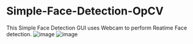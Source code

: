 # Simple-Face-Detection-OpCV
This Simple Face Detection GUI uses Webcam to perform Reatime Face detection.
![image](https://user-images.githubusercontent.com/44989568/145386866-6391f455-fc84-4d87-8213-2c0ab4349d0d.png)
![image](https://user-images.githubusercontent.com/44989568/145386995-56e0959f-fb86-480f-9778-05cc12e58c33.png)

